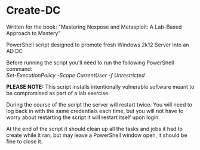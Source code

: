 # Create-DC
Written for the book: "Mastering Nexpose and Metasploit: A Lab-Based Approach to Mastery"  

PowerShell script designed to promote fresh Windows 2k12 Server into an AD DC  

Before running the script you'll need to run the following PowerShell command:  
*Set-ExecutionPolicy -Scope CurrentUser -f Unrestricted*  
  
__PLEASE NOTE:__ This script installs intentionally vulnerable software meant to be compromised as part of a lab exercise.  

During the course of the script the server will restart twice. You will need to log back in with the same credentials each time, but you will not have to worry about restarting the script it will restart itself upon login.

At the end of the script it should clean up all the tasks and jobs it had to create while it ran, but may leave a PowerShell window open, it should be fine to close it.
